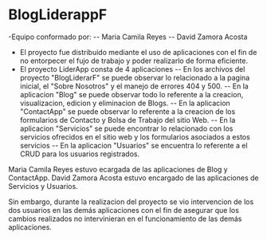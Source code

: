 # BlogLiderappF
-Equipo conformado por:
-- Maria Camila Reyes
-- David Zamora Acosta

- El proyecto fue distribuido mediante el uso de aplicaciones con el fin de no entorpecer el fujo de trabajo y poder realizarlo de forma eficiente. 
- El proyecto LiderApp consta de 4 aplicaciones
-- En los archivos del proyecto "BlogLiderarF" se puede observar lo relacionado a la pagina inicial, el "Sobre Nosotros" y el manejo de errores 404 y 500.
-- En la aplicacion "Blog" se puede observar todo lo referente a la creacion, visualizacion, edicion y eliminacion de Blogs.
-- En la aplicacion "ContactApp" se puede observar lo referente a la creacion de los formularios de Contacto y Bolsa de Trabajo del sitio Web.
-- En la aplicacion "Servicios" se puede encontrar lo relacionado con los servicios ofrecidos en el sitio web y los formularios asociados a estos servicios
-- En la aplicacion "Usuarios" se encuentra lo referente a el CRUD para los usuarios registrados. 

Maria Camila Reyes estuvo ecargada de las aplicaciones de Blog y ContactApp.
David Zamora Acosta estuvo encargado de las aplicaciones de Servicios y Usuarios.

Sin embargo, durante la realizacion del proyecto se vio intervencion de los dos usuarios en las demás aplicaciones con el fin de asegurar que los cambios realizados no intervinieran en el funcionamiento de las demás aplicaciones. 
